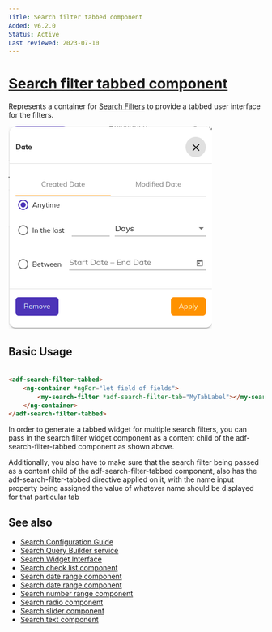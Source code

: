 ```yaml
---
Title: Search filter tabbed component
Added: v6.2.0
Status: Active
Last reviewed: 2023-07-10
---
```


# [Search filter tabbed component](../../../lib/content-services/src/lib/search/components/search-filter-tabbed/search-filter-tabbed.component.ts "Defined in search-filter-tabbed.component.ts")

Represents a container for [Search Filters](search-filter.component.md) to provide a tabbed user interface for the filters.

![Search Filter Tabbed Widget](../../docassets/images/search-filter-tabbed.png)

## Basic Usage

```html

<adf-search-filter-tabbed>
    <ng-container *ngFor="let field of fields">
        <my-search-filter *adf-search-filter-tab="MyTabLabel"></my-search-filter>
    </ng-container>
</adf-search-filter-tabbed>
```

In order to generate a tabbed widget for multiple search filters, you can pass in the search filter widget component as a content child of the adf-search-filter-tabbed component as shown above.

Additionally, you also have to make sure that the search filter being passed as a content child of the adf-search-filter-tabbed component, also has the adf-search-filter-tabbed directive applied on it,
with the name input property being assigned the value of whatever name should be displayed for that particular tab

## See also

- [Search Configuration Guide](../../user-guide/search-configuration-guide.md)
- [Search Query Builder service](../services/search-query-builder.service.md)
- [Search Widget Interface](../interfaces/search-widget.interface.md)
- [Search check list component](search-check-list.component.md)
- [Search date range component](search-date-range.component.md)
- [Search date range component](search-date-range.component.md)
- [Search number range component](search-number-range.component.md)
- [Search radio component](search-radio.component.md)
- [Search slider component](search-slider.component.md)
- [Search text component](search-text.component.md)
